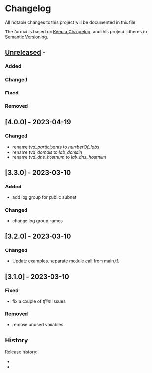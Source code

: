 # Changelog
<!-- markdownlint-disable MD013 -->
<!-- markdownlint-configure-file { "MD024":{"allow_different_nesting": true }} -->
All notable changes to this project will be documented in this file.

The format is based on [Keep a Changelog](https://keepachangelog.com/en/1.0.0/),
and this project adheres to [Semantic Versioning](https://semver.org/spec/v2.0.0.html).

## [Unreleased] -

### Added

### Changed

### Fixed

### Removed

## [4.0.0] - 2023-04-19

### Changed

- rename *tvd_participants* to *numberOf_labs*
- rename *tvd_domain* to *lab_domain*
- rename *tvd_dns_hostnum* to *lab_dns_hostnum*

## [3.3.0] - 2023-03-10

### Added

- add log group for public subnet

### Changed

- change log group names

## [3.2.0] - 2023-03-10

### Changed

- Update examples. separate module call from main.tf.

## [3.1.0] - 2023-03-10

### Fixed

- fix a couple of *tflint* issues

### Removed

- remove unused variables

## History

Release history:

- [unreleased]: <https://github.com/Trivadis/terraform-oci-tvdlab-vcn>
- [releases]: <https://github.com/Trivadis/terraform-oci-tvdlab-vcn/releases>
